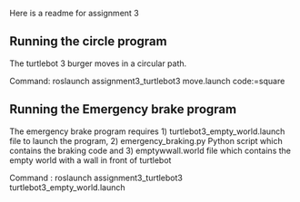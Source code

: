 Here is a readme for assignment 3

## Running the circle program
The turtlebot 3 burger moves in a circular path.

Command: roslaunch assignment3_turtlebot3 move.launch code:=square


## Running the Emergency brake program
The emergency brake program requires 1) turtlebot3_empty_world.launch file to launch the program, 2) emergency_braking.py Python script which contains the braking code and 3) emptywwall.world file which contains the empty world with a wall in front of turtlebot

Command : roslaunch assignment3_turtlebot3 turtlebot3_empty_world.launch
